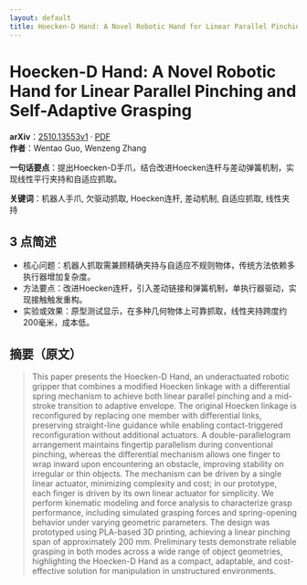 ```yaml
---
layout: default
title: Hoecken-D Hand: A Novel Robotic Hand for Linear Parallel Pinching and Self-Adaptive Grasping
---
```


# Hoecken-D Hand: A Novel Robotic Hand for Linear Parallel Pinching and Self-Adaptive Grasping
**arXiv**：[2510.13553v1](https://arxiv.org/abs/2510.13553) · [PDF](https://arxiv.org/pdf/2510.13553.pdf)  
**作者**：Wentao Guo, Wenzeng Zhang  

**一句话要点**：提出Hoecken-D手爪，结合改进Hoecken连杆与差动弹簧机制，实现线性平行夹持和自适应抓取。

**关键词**：机器人手爪, 欠驱动抓取, Hoecken连杆, 差动机制, 自适应抓取, 线性夹持

## 3 点简述
- 核心问题：机器人抓取需兼顾精确夹持与自适应不规则物体，传统方法依赖多执行器增加复杂度。
- 方法要点：改进Hoecken连杆，引入差动链接和弹簧机制，单执行器驱动，实现接触触发重构。
- 实验或效果：原型测试显示，在多种几何物体上可靠抓取，线性夹持跨度约200毫米，成本低。

## 摘要（原文）

> This paper presents the Hoecken-D Hand, an underactuated robotic gripper that
> combines a modified Hoecken linkage with a differential spring mechanism to
> achieve both linear parallel pinching and a mid-stroke transition to adaptive
> envelope. The original Hoecken linkage is reconfigured by replacing one member
> with differential links, preserving straight-line guidance while enabling
> contact-triggered reconfiguration without additional actuators. A
> double-parallelogram arrangement maintains fingertip parallelism during
> conventional pinching, whereas the differential mechanism allows one finger to
> wrap inward upon encountering an obstacle, improving stability on irregular or
> thin objects. The mechanism can be driven by a single linear actuator,
> minimizing complexity and cost; in our prototype, each finger is driven by its
> own linear actuator for simplicity. We perform kinematic modeling and force
> analysis to characterize grasp performance, including simulated grasping forces
> and spring-opening behavior under varying geometric parameters. The design was
> prototyped using PLA-based 3D printing, achieving a linear pinching span of
> approximately 200 mm. Preliminary tests demonstrate reliable grasping in both
> modes across a wide range of object geometries, highlighting the Hoecken-D Hand
> as a compact, adaptable, and cost-effective solution for manipulation in
> unstructured environments.

